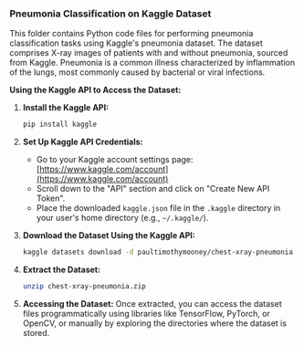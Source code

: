 ### Pneumonia Classification on Kaggle Dataset

This folder contains Python code files for performing pneumonia classification tasks using Kaggle's pneumonia dataset. The dataset comprises X-ray images of patients with and without pneumonia, sourced from Kaggle. Pneumonia is a common illness characterized by inflammation of the lungs, most commonly caused by bacterial or viral infections.

**Using the Kaggle API to Access the Dataset:**

1. **Install the Kaggle API:**
   ```bash
   pip install kaggle
   ```

2. **Set Up Kaggle API Credentials:**
   - Go to your Kaggle account settings page: [https://www.kaggle.com/account](https://www.kaggle.com/account)
   - Scroll down to the "API" section and click on "Create New API Token".
   - Place the downloaded `kaggle.json` file in the `.kaggle` directory in your user's home directory (e.g., `~/.kaggle/`).

3. **Download the Dataset Using the Kaggle API:**
   ```bash
   kaggle datasets download -d paultimothymooney/chest-xray-pneumonia
   ```

4. **Extract the Dataset:**
   ```bash
   unzip chest-xray-pneumonia.zip
   ```

5. **Accessing the Dataset:**
   Once extracted, you can access the dataset files programmatically using libraries like TensorFlow, PyTorch, or OpenCV, or manually by exploring the directories where the dataset is stored.
